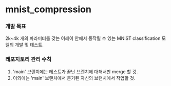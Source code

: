 # mnist_compression
### 개발 목표
2k~4k 개의 파라미터를 갖는 어레이 안에서 동작될 수 있는 MNIST classification 모델의 개발 및 테스트.

### 레포지토리 관리 수칙
1. 'main' 브랜치에는 테스트가 끝난 브랜치에 대해서만 merge 할 것.
2. 이외에는 'main' 브랜치에서 분기된 자신의 브랜치에서 작업할 것.
